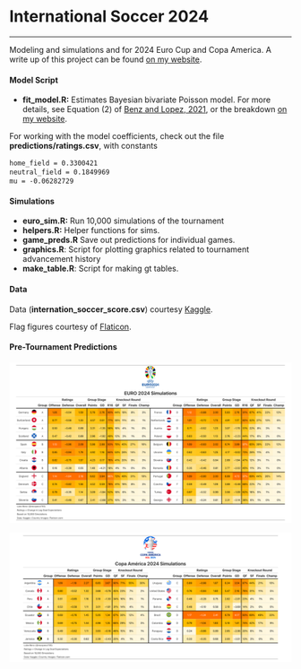 # International Soccer 2024 
---
Modeling and simulations and  for 2024 Euro Cup and Copa America. A write up of this project can be found [on my website](https://lukebenz.com/post/intl_soccer_2024/).


#### Model Script

* __fit_model.R:__ Estimates Bayesian bivariate Poisson model. For more details, see Equation (2) of [Benz and Lopez, 2021](https://arxiv.org/abs/2012.14949), or the breakdown [on my website](https://lukebenz.com/post/intl_soccer_2024/).

For working with the model coefficients, check out the file __predictions/ratings.csv__, with constants 

```
home_field = 0.3300421
neutral_field = 0.1849969
mu = -0.06282729
```

#### Simulations

* __euro_sim.R:__ Run 10,000 simulations of the tournament
* __helpers.R:__ Helper functions for sims.
* __game_preds.R__ Save out predictions for individual games.
* __graphics.R__: Script for plotting graphics related to tournament advancement history
* __make_table.R__: Script for making gt tables.


#### Data
Data (__internation_soccer_score.csv__) courtesy [Kaggle](https://www.kaggle.com/martj42/international-football-results-from-1872-to-2017).

Flag figures courtesy of [Flaticon](https://www.flaticon.com/).



#### Pre-Tournament Predictions
![sim-results](figures/euro/euro_2024.png)

![sim-results](figures/copa/copa_2024.png)